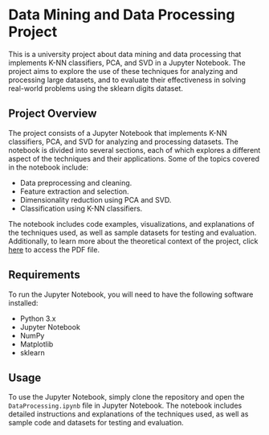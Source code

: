 # Data Mining and Data Processing Project

This is a university project about data mining and data processing that implements K-NN classifiers, PCA, and SVD in a Jupyter Notebook. The project aims to explore the use of these techniques for analyzing and processing large datasets, and to evaluate their effectiveness in solving real-world problems using the sklearn digits dataset.

## Project Overview

The project consists of a Jupyter Notebook that implements K-NN classifiers, PCA, and SVD for analyzing and processing datasets. The notebook is divided into several sections, each of which explores a different aspect of the techniques and their applications. Some of the topics covered in the notebook include:

- Data preprocessing and cleaning.
- Feature extraction and selection.
- Dimensionality reduction using PCA and SVD.
- Classification using K-NN classifiers.

The notebook includes code examples, visualizations, and explanations of the techniques used, as well as sample datasets for testing and evaluation. 
Additionally, to learn more about the theoretical context of the project, click [here](Report_assignment2.pdf) to access the PDF file.

## Requirements

To run the Jupyter Notebook, you will need to have the following software installed:

- Python 3.x
- Jupyter Notebook
- NumPy
- Matplotlib
- sklearn

## Usage

To use the Jupyter Notebook, simply clone the repository and open the `DataProcessing.ipynb` file in Jupyter Notebook. The notebook includes detailed instructions and explanations of the techniques used, as well as sample code and datasets for testing and evaluation.
